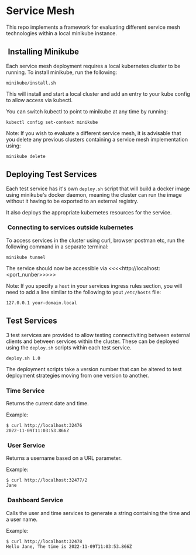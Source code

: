 # Service Mesh

This repo implements a framework for evaluating different service mesh technologies within a local minikube instance.

##  Installing Minikube

Each service mesh deployment requires a local kubernetes cluster to be running. To install minikube, run the following:

```shell
minikube/install.sh
```

This will install and start a local cluster and add an entry to your kube config to allow access via kubectl.

You can switch kubectl to point to minikube at any time by running:

```shell
kubectl config set-context minikube
```

Note: If you wish to evaluate a different service mesh, it is advisable that you delete any previous clusters
containing a service mesh implementation using:

```shell
minikube delete
```

## Deploying Test Services

Each test service has it's own `deploy.sh` script that will build a docker image using minikube's docker daemon, meaning the cluster can run the image without it having to be exported to an external registry.

It also deploys the appropriate kubernetes resources for the service.

###  Connecting to services outside kubernetes

To access services in the cluster using curl, browser postman etc, run the following command in a separate terminal:

```shell
minikube tunnel
```

The service should now be accessible via <<<<http://localhost:<port_nunber>>>>>

Note: If you specify a `host` in your services ingress rules section, you will need to add a line similar to the following to yout `/etc/hosts` file:

```
127.0.0.1 your-domain.local
```

## Test Services

3 test services are provided to allow testing connectiviting between external clients and between services within the cluster.
These can be deployed using the `deploy.sh` scripts within each test service.

`deploy.sh 1.0`

The deployment scripts take a version number that can be altered to test deployment strategies moving from one version to another.

### Time Service

Returns the current date and time.

Example:

```shell
$ curl http://localhost:32476
2022-11-09T11:03:53.866Z
```

###  User Service

Returns a username based on a URL parameter.

Example:

```shell
$ curl http://localhost:32477/2
Jane
```

###  Dashboard Service

Calls the user and time services to generate a string containing the time and a user name.

Example:

```shell
$ curl http://localhost:32478
Hello Jane, The time is 2022-11-09T11:03:53.866Z
```
